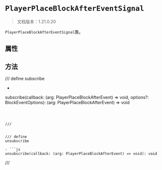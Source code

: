 # `PlayerPlaceBlockAfterEventSignal`

> 文档版本：1.21.0.20

`PlayerPlaceBlockAfterEventSignal`类。

## 属性

## 方法

/// define
subscribe

- ```js
subscribe(callback: (arg: PlayerPlaceBlockAfterEvent) => void, options?: BlockEventOptions): (arg: PlayerPlaceBlockAfterEvent) => void
```



///


/// define
unsubscribe

- ```js
unsubscribe(callback: (arg: PlayerPlaceBlockAfterEvent) => void): void
```



///

